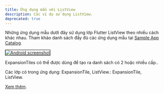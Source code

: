 ```yaml
---
title: Ứng dụng mẫu với ListView
description: Các ví dụ sử dụng ListView.
deprecated: true
---
```


Những ứng dụng mẫu dưới đây sử dụng lớp Flutter ListView theo nhiều cách khác nhau. Tham khảo danh sách đầy đủ các ứng dụng mẫu tại [Sample App Catalog](/docs/catalog/samples).

<div class="container-fluid">
  <div class="lavish-table-row-mb">
    <a href="/docs/catalog/samples/expansion-tile-sample">
      <div class="col-lg-3">
        <img style="border:1px solid #000000" src="https://storage.googleapis.com/flutter-catalog/cb4a54db8fb3726bf4293b9cc5cb12ce16883803/expansion_tile_sample_small.png" alt="Android screenshot" class="img-fluid">
      </div>
   </a>
    <div class="col-lg-9">
      <p>
        ExpansionTiles có thể được dùng để tạo ra danh sách có 2 hoặc nhiều cấp..
      </p>
      <p>
        Các lớp có trong ứng dụng: ExpansionTile, ListView.: ExpansionTile, ListView.
      </p>
      <p>
        <a href="/docs/catalog/samples/expansion-tile-sample">Xem thêm</a>.
      </p>
    </div>
  </div>
</div>
